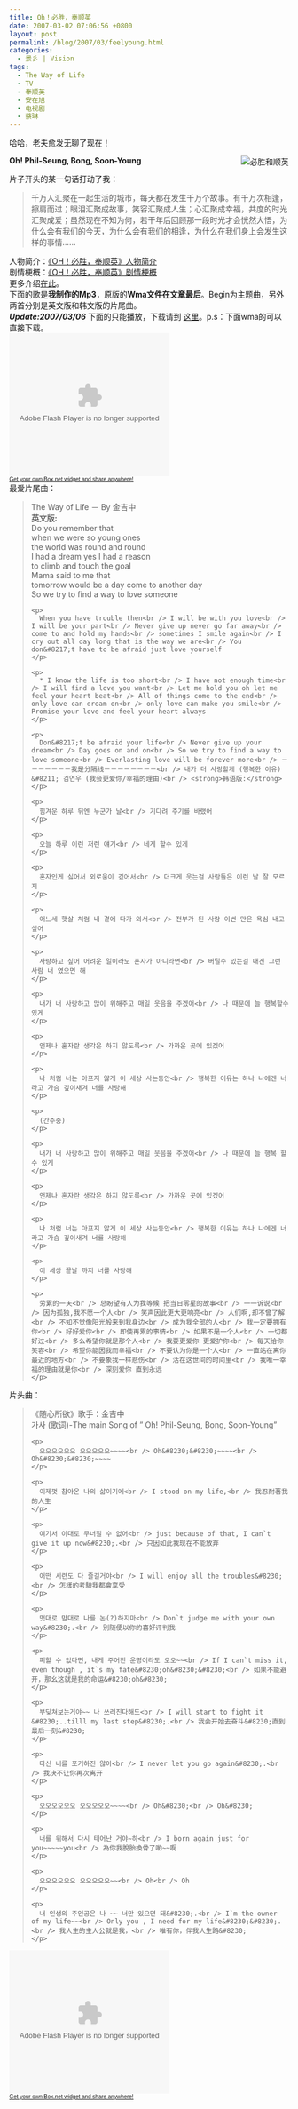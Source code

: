 ```yaml
---
title: Oh！必胜，奉顺英
date: 2007-03-02 07:06:56 +0800
layout: post
permalink: /blog/2007/03/feelyoung.html
categories:
  - 景彡 | Vision
tags:
  - The Way of Life
  - TV
  - 奉顺英
  - 安在旭
  - 电视剧
  - 蔡琳
---
```

哈哈，老夫愈发无聊了现在！

**Oh! Phil-Seung, Bong, Soon-Young**<img src="http://junnie.3322.org/images/zhu8.net/feelyoung.jpg" title="必胜和顺英" alt="必胜和顺英" style="float:right;" />

片子开头的某一句话打动了我：

> 千万人汇聚在一起生活的城市，每天都在发生千万个故事。有千万次相逢，擦肩而过；眼泪汇聚成故事，笑容汇聚成人生；心汇聚成幸福，共度的时光汇聚成爱；虽然现在不知为何，若干年后回顾那一段时光才会恍然大悟，为什么会有我们的今天，为什么会有我们的相逢，为什么在我们身上会发生这样的事情&#8230;&#8230;

人物简介：<a href="http://ent.sina.com.cn/v/2005-04-27/1501713051.html" title="资料：韩剧《OH！必胜，奉顺英》人物简介_影音娱乐_新浪网" target="_blank">《OH！必胜，奉顺英》人物简介</a>  
剧情梗概：<a href="http://ent.sina.com.cn/v/j/2005-03-16/1952678433.html" title="资料：韩剧《OH！必胜，奉顺英》剧情梗概_影音娱乐_新浪网" target="_blank">《OH！必胜，奉顺英》剧情梗概</a>  
更多介绍<a href="http://ent.sina.com.cn/v/j/f/fengsy/index.html" title="《OH！必胜，奉顺英》_影音娱乐_新浪网" target="_blank">在此</a>。  
下面的歌是**我制作的Mp3**，原版的**Wma文件在文章最后**。Begin为主题曲，另外两首分别是英文版和韩文版的片尾曲。  
***Update:2007/03/06*** 下面的只能播放，下载请到 <a href="http://www.box.net/public/zui00gg1bv" title="Soon-Young" target="_blank">这里</a>。p.s：下面wma的可以直接下载。  
<embed src="http://www.box.net/static/flash/widget_player.swf" type="application/x-shockwave-flash" flashvars="subString=folderId=zui00gg1bv,color=008A00,title=Soon-Young" wmode="transparent" width="289" height="258">
  <br /><font size="1" color="#000000" face="Arial"><a href="http://www.box.net/widget" target="_new">Get your own Box.net widget and share anywhere!</a></font><br /> 最爱片尾曲：</p> <blockquote>
    <p>
      The Way of Life － By 金吉中<br /> <strong>英文版:</strong><br /> Do you remember that<br /> when we were so young ones<br /> the world was round and round<br /> I had a dream yes I had a reason<br /> to climb and touch the goal<br /> Mama said to me that<br /> tomorrow would be a day come to another day<br /> So we try to find a way to love someone
    </p>
    
    <p>
      When you have trouble then<br /> I will be with you love<br /> I will be your part<br /> Never give up never go far away<br /> come to and hold my hands<br /> sometimes I smile again<br /> I cry out all day long that is the way we are<br /> You don&#8217;t have to be afraid just love yourself
    </p>
    
    <p>
      * I know the life is too short<br /> I have not enough time<br /> I will find a love you want<br /> Let me hold you oh let me feel your heart beat<br /> All of things come to the end<br /> only love can dream on<br /> only love can make you smile<br /> Promise your love and feel your heart always
    </p>
    
    <p>
      Don&#8217;t be afraid your life<br /> Never give up your dream<br /> Day goes on and on<br /> So we try to find a way to love someone<br /> Everlasting love will be forever more<br /> －－－－－－－我是分隔线－－－－－－－－<br /> 내가 더 사랑할게 (행복한 이유) &#8211; 김연우 (我会更爱你/幸福的理由)<br /> <strong>韩语版:</strong>
    </p>
    
    <p>
      힘겨운 하루 뒤엔 누군가 날<br /> 기다려 주기를 바랬어
    </p>
    
    <p>
      오늘 하루 이런 저런 얘기<br /> 네게 할수 있게
    </p>
    
    <p>
      혼자인게 싫어서 외로움이 깊어서<br /> 더크게 웃는걸 사람들은 이런 날 잘 모르지
    </p>
    
    <p>
      어느세 햇살 처럼 내 곁에 다가 와서<br /> 전부가 된 사람 이번 만은 욕심 내고 싶어
    </p>
    
    <p>
      사랑하고 싶어 어려운 일이라도 혼자가 아니라면<br /> 버틸수 있는걸 내겐 그런 사람 너 였으면 해
    </p>
    
    <p>
      내가 너 사랑하고 많이 위해주고 매일 웃음을 주겠어<br /> 나 때문에 늘 행복할수 있게
    </p>
    
    <p>
      언제나 혼자란 생각은 하지 않도록<br /> 가까운 곳에 있겠어
    </p>
    
    <p>
      나 처럼 너는 아프지 않게 이 세상 사는동안<br /> 행복한 이유는 하나 나에겐 너라고 가슴 깊이새겨 너를 사랑해
    </p>
    
    <p>
      (간주중)
    </p>
    
    <p>
      내가 너 사랑하고 많이 위해주고 매일 웃음을 주겠어<br /> 나 때문에 늘 행복 할수 있게
    </p>
    
    <p>
      언제나 혼자란 생각은 하지 않도록<br /> 가까운 곳에 있겠어
    </p>
    
    <p>
      나 처럼 너는 아프지 않게 이 세상 사는동안<br /> 행복한 이유는 하나 나에겐 너라고 가슴 깊이새겨 너를 사랑해
    </p>
    
    <p>
      이 세상 끝날 까지 너를 사랑해
    </p>
    
    <p>
      劳累的一天<br /> 总盼望有人为我等候 把当日零星的故事<br /> 一一诉说<br /> 因为孤独,我不愿一个人<br /> 笑声因此更大更响亮<br /> 人们啊,却不曾了解<br /> 不知不觉像阳光般来到我身边<br /> 成为我全部的人<br /> 我一定要拥有你<br /> 好好爱你<br /> 即使再累的事情<br /> 如果不是一个人<br /> 一切都好过<br /> 多么希望你就是那个人<br /> 我要更爱你 更爱护你<br /> 每天给你笑容<br /> 希望你能因我而幸福<br /> 不要认为你是一个人<br /> 一直站在离你最近的地方<br /> 不要象我一样悲伤<br /> 活在这世间的时间里<br /> 我唯一幸福的理由就是你<br /> 深刻爱你 直到永远
    </p>
  </blockquote>
  
  <p>
    <!--more-->
  </p>
  
  <p>
    片头曲：
  </p>
  
  <blockquote>
    <p>
      《随心所欲》歌手：金吉中<br /> 가사 (歌词)-The main Song of &#8221; Oh! Phil-Seung, Bong, Soon-Young&#8221;
    </p>
    
    <p>
      오오오오오오 오오오오오~~~~<br /> Oh&#8230;&#8230;~~~~<br /> Oh&#8230;&#8230;~~~~
    </p>
    
    <p>
      이제껏 참아온 나의 삶이기에<br /> I stood on my life,<br /> 我忍耐著我的人生
    </p>
    
    <p>
      여기서 이대로 무너질 수 없어<br /> just because of that, I can`t give it up now&#8230;.<br /> 只因如此我现在不能放弃
    </p>
    
    <p>
      어떤 시련도 다 즐길거야<br /> I will enjoy all the troubles&#8230;<br /> 怎樣的考驗我都會享受
    </p>
    
    <p>
      멋대로 맘대로 나를 논(?)하지마<br /> Don`t judge me with your own way&#8230;.<br /> 别随便以你的喜好评判我
    </p>
    
    <p>
      피할 수 없다면, 내게 주어진 운명이라도 오오~~<br /> If I can`t miss it, even though , it`s my fate&#8230;oh&#8230;&#8230;<br /> 如果不能避开，那幺这就是我的命运&#8230;oh&#8230;
    </p>
    
    <p>
      부딪쳐보는거야~~ 나 쓰러진다해도<br /> I will start to fight it &#8230;..tilll my last step&#8230;.<br /> 我会开始去奋斗&#8230;直到最后一刻&#8230;
    </p>
    
    <p>
      다신 너를 포기하진 않아<br /> I never let you go again&#8230;.<br /> 我决不让你再次离开
    </p>
    
    <p>
      오오오오오오 오오오오오~~~~<br /> Oh&#8230;<br /> Oh&#8230;
    </p>
    
    <p>
      너를 위해서 다시 태어난 거야~하<br /> I born again just for you~~~~~you<br /> 為你我脫胎換骨了喲~~啊
    </p>
    
    <p>
      오오오오오오 오오오오오~~<br /> Oh<br /> Oh
    </p>
    
    <p>
      내 인생의 주인공은 나 ~~ 너만 있으면 돼&#8230;.<br /> I`m the owner of my life~~<br /> Only you , I need for my life&#8230;&#8230;.<br /> 我人生的主人公就是我，<br /> 唯有你，伴我人生路&#8230;
    </p>
  </blockquote>
  
  <p>
    <embed src="http://www.box.net/static/flash/widget_player.swf" type="application/x-shockwave-flash" flashvars="subString=folderId=3jtyz20ct5,color=008A00,title=Feelyoung" wmode="transparent" width="289" height="258">
      <br /><font size="1" color="#000000" face="Arial"><a href="http://www.box.net/widget" target="_new">Get your own Box.net widget and share anywhere!</a></font></p>